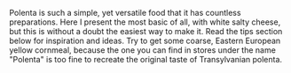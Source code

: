 Polenta is such a simple, yet versatile food that it has countless preparations. Here I present the most basic of all, with white salty cheese, but this is without a doubt the easiest way to make it. Read the tips section below for inspiration and ideas. Try to get some coarse, Eastern European yellow cornmeal, because the one you can find in stores under the name "Polenta" is too fine to recreate the original taste of Transylvanian polenta.